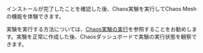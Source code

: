 インストールが完了したことを確認した後、Chaos実験を実行してChaos Meshの機能を体験できます。

実験を実行する方法については、[Chaos実験の実行](run-a-chaos-experiment.md)を参照することをお勧めします。実験を正常に作成した後、Chaosダッシュボードで実験の実行状態を観察できます。